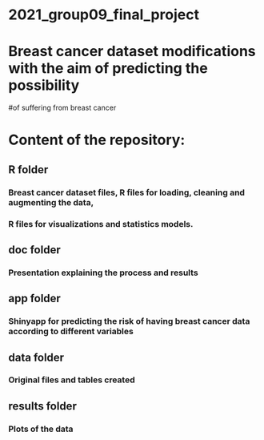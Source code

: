 # 2021_group09_final_project

# Breast cancer dataset modifications with the aim of predicting the possibility
#of suffering from breast cancer 

# Content of the repository:
## R folder
### Breast cancer dataset files, R files for loading, cleaning and augmenting the data,
### R files for visualizations and statistics models.

## doc folder
### Presentation explaining the process and results

## app folder
### Shinyapp for predicting the risk of having breast cancer data according to different variables

## data folder
### Original files and tables created

## results folder
### Plots of the data




